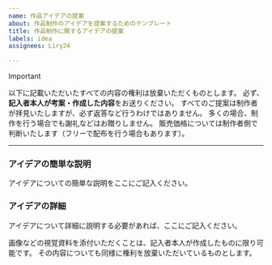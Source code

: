 ```yaml
---
name: 作品アイデアの提案
about: 作品制作のアイデアを提案するためのテンプレート
title: 作品制作に関するアイデアの提案
labels: idea
assignees: Liry24

---
```


> [!IMPORTANT]
> 以下に記載いただいたすべての内容の権利は放棄いただくものとします。
> 必ず、**記入者本人が考案・作成した内容**をお送りください。
> すべてのご提案は制作者が拝見いたしますが、必ず返答など行うわけではありません。
> 多くの場合、制作を行う場合でも謝礼などはお贈りしません。
> 販売価格については制作者側で判断いたします（フリーで配布を行う場合もあります）。

---

### アイデアの簡単な説明

アイデアについての簡単な説明をここにご記入ください。

### アイデアの詳細

アイデアについて詳細に説明する必要があれば、ここにご記入ください。

画像などの視覚資料を添付いただくことは、記入者本人が作成したものに限り可能です。
その内容についても同様に権利を放棄いただいているものとします。
